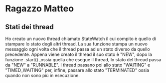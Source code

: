 # Ragazzo Matteo
## Stati dei thread
Ho creato un nuovo thread chiamato StateWatch il cui compito è quello di stampare lo stato degli altri thread. La sua funzione stampa un nuovo messaggio ogni volta che il thread passa ad un stato diverso da quello precedente.
Appena viene creato il thread il suo stato è "NEW", dopo la funzione .start() ,ossia quella che esegue il thread, lo stato del thread passa da "NEW" a "RUNNABLE". I thread passano poi allo stato "WAITING" e "TIMED_WAITING" per, infine, passare allo stato "TERMINATED" ossia quando non sono più in esecuzione.

